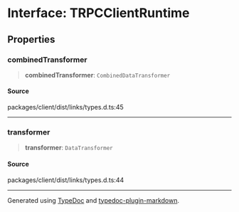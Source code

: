 # Interface: TRPCClientRuntime

## Properties

### combinedTransformer

> **combinedTransformer**: `CombinedDataTransformer`

#### Source

packages/client/dist/links/types.d.ts:45

***

### transformer

> **transformer**: `DataTransformer`

#### Source

packages/client/dist/links/types.d.ts:44

***

Generated using [TypeDoc](https://typedoc.org) and [typedoc-plugin-markdown](https://typedoc-plugin-markdown.org).
